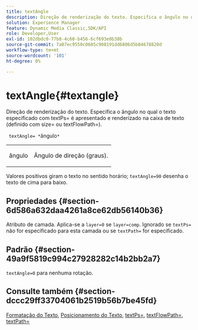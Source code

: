 ```yaml
---
title: textAngle
description: Direção de renderização do texto. Especifica o ângulo no qual o texto especificado com textPs= é apresentado e renderizado na caixa de texto (definido com size= ou textFlowPath=).
solution: Experience Manager
feature: Dynamic Media Classic,SDK/API
role: Developer,User
exl-id: 102dbdc0-77b8-4c60-b456-6cf693e0b38b
source-git-commit: 7a07ec9550c0685c908191dd6806d5b84678820d
workflow-type: tm+mt
source-wordcount: '101'
ht-degree: 0%

---
```


# textAngle{#textangle}

Direção de renderização do texto. Especifica o ângulo no qual o texto especificado com textPs= é apresentado e renderizado na caixa de texto (definido com size= ou textFlowPath=).

` textAngle= *`ângulo`*`

<table id="simpletable_40832AC4B43A458CA69B225768124F58"> 
 <tr class="strow"> 
  <td class="stentry"> <p> <span class="varname"> ângulo </span> </p> </td> 
  <td class="stentry"> <p>Ângulo de direção (graus). </p> </td> 
 </tr> 
</table>

Valores positivos giram o texto no sentido horário; `textAngle=90` desenha o texto de cima para baixo.

## Propriedades {#section-6d586a632daa4261a8ce62db56140b36}

Atributo de camada. Aplica-se a `layer=0` se `layer=comp`. Ignorado se `textPs=` não for especificado para esta camada ou se `textPath=` for especificado.

## Padrão {#section-49a9f5819c994c27928282c14b2bb2a7}

`textAngle=0` para nenhuma rotação.

## Consulte também {#section-dccc29ff33704061b2519b56b7be45fd}

[Formatação do Texto](../../../../../is-api/http-ref/image-serving-api-ref/c-http-protocol-reference/c-text-formatting/c-text-formatting.md#concept-0d3136db7f6f49668274541cd4b6364c), [Posicionamento do Texto](../../../../../is-api/http-ref/image-serving-api-ref/c-http-protocol-reference/c-text-formatting/r-text-positioning.md#reference-f647443d92914f4b89a7cc5a83267d87), [textPs=](../../../../../is-api/http-ref/image-serving-api-ref/c-http-protocol-reference/c-command-reference/r-textps.md#reference-4209a2a6169f44278da2647cfb0cd767), [textFlowPath=](../../../../../is-api/http-ref/image-serving-api-ref/c-http-protocol-reference/c-command-reference/r-textflowpath.md#reference-0b8d9493d71342f0b6a64a6d221584ef), [textPath=](../../../../../is-api/http-ref/image-serving-api-ref/c-http-protocol-reference/c-command-reference/r-textpath.md#reference-b09cc0902dff4725bdb54d5da4076ccd)
